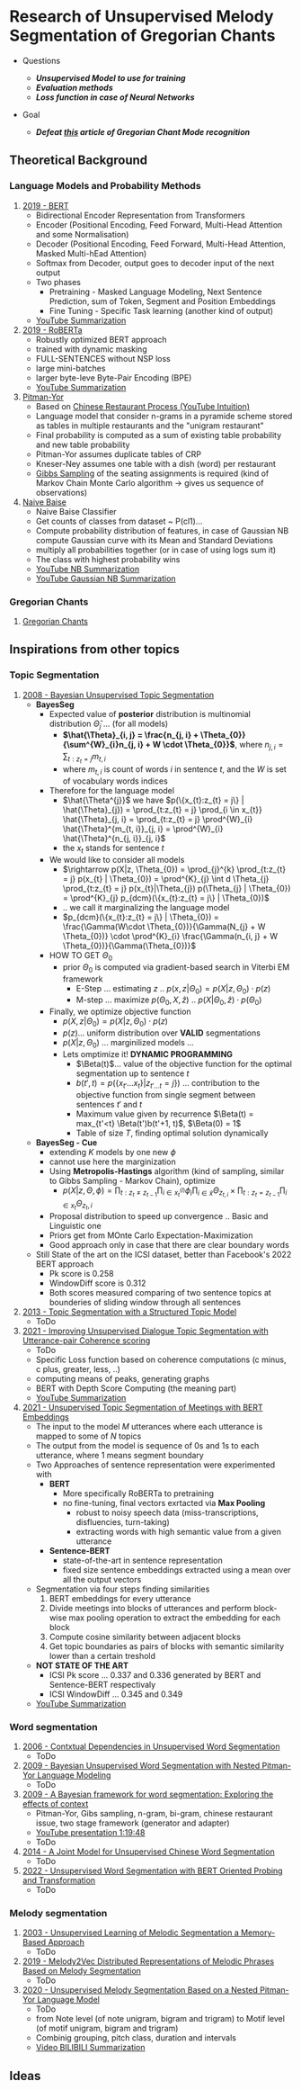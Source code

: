 # Research of Unsupervised Melody Segmentation of Gregorian Chants

- Questions
  - ***Unsupervised Model to use for training***
  - ***Evaluation methods***
  - ***Loss function in case of Neural Networks***

- Goal
  - ***Defeat [this](./related_works/ISMIR2020.pdf) article of Gregorian Chant Mode recognition***

## Theoretical Background
### Language Models and Probability Methods
1. [2019 - BERT](./theoretical_background/2019_BERT.pdf)
    - Bidirectional Encoder Representation from Transformers
    - Encoder (Positional Encoding, Feed Forward, Multi-Head Attention and some Normalisation)
    - Decoder (Positional Encoding, Feed Forward, Multi-Head Attention, Masked Multi-hEad Attention)
    - Softmax from Decoder, output goes to decoder input of the next output
    - Two phases
      - Pretraining - Masked Language Modeling, Next Sentence Prediction, sum of Token, Segment and Position Embeddings
      - Fine Tuning - Specific Task learning (another kind of output)
    - [YouTube Summarization](https://www.youtube.com/watch?v=xI0HHN5XKDo&ab_channel=CodeEmporium)
1. [2019 - RoBERTa](./theoretical_background/2019_RoBERTa.pdf)
    - Robustly optimized BERT approach
    - trained with dynamic masking
    - FULL-SENTENCES without NSP loss
    - large mini-batches
    - larger byte-leve Byte-Pair Encoding (BPE)
    - [YouTube Summarization](https://www.youtube.com/watch?v=-MCYbmU9kfg&ab_channel=YannicKilcher)
1. [Pitman-Yor](theoretical_background/1996_The_two-parameter_Poisson-Dirichlet_distribution_derived_from_a_stable_subordinator.pdf)
    - Based on [Chinese Restaurant Process (YouTube Intuition)](https://www.youtube.com/watch?v=4wa2WyDrgMA&ab_channel=JordanBoyd-Graber)
    - Language model that consider n-grams in a pyramide scheme stored as tables in multiple restaurants and the "unigram restaurant"
    - Final probability is computed as a sum of existing table probability and new table probability
    - Pitman-Yor assumes duplicate tables of CRP
    - Kneser-Ney assumes one table with a dish (word) per restaurant
    - [Gibbs Sampling](https://www.youtube.com/watch?v=7LB1VHp4tLE&ab_channel=ritvikmath) of the seating assignments is required (kind of Markov Chain Monte Carlo algorithm -> gives us sequence of observations)
1. [Naive Baise](./theoretical_background/2006_Naive_Bayes_classifiers.pdf)
    - Naive Baise Classifier
    - Get counts of classes from dataset ~ P(cl1)...
    - Compute probability distribution of features, in case of Gaussian NB compute Gaussian curve with its Mean and Standard Deviations
    - multiply all probabilities together (or in case of using logs sum it)
    - The class with highest probability wins
    - [YouTube NB Summarization](https://www.youtube.com/watch?v=O2L2Uv9pdDA&ab_channel=StatQuestwithJoshStarmer)
    - [YouTube Gaussian NB Summarization](https://www.youtube.com/watch?v=H3EjCKtlVog&ab_channel=StatQuestwithJoshStarmer)
  
### Gregorian Chants
1. [Gregorian Chants](./related_works/HILEY__David_Gregorian_Chant.pdf)


## Inspirations from other topics

### Topic Segmentation

1. [2008 - Bayesian Unsupervised Topic Segmentation](./related_works/topic_segmentation/2008_Bayesian_Unsupervised_Topic_Segmentation.pdf)
   - **BayesSeg**
     - Expected value of **posterior** distribution is multinomial distribution $\hat{\Theta}_{j}$ ... (for all models)
       - **$\hat{\Theta}_{i, j} = \frac{n_{j, i} + \Theta_{0}}{\sum^{W}_{i}n_{j, i} + W \cdot \Theta_{0}}$**, where $n_{j, i} =\sum_{t:z_{t} = j}m_{t, i}$
       - where $m_{t, i}$ is count of words *i* in sentence *t*, and the *W* is set of vocabulary words indices
     - Therefore for the language model
       - $\hat{\Theta^{j}}$ we have $p(\{x_{t}:z_{t} = j\} | \hat{\Theta}_{j}) = \prod_{t:z_{t} = j} \prod_{i \in x_{t}} \hat{\Theta}_{j, i} = \prod_{t:z_{t} = j} \prod^{W}_{i} \hat{\Theta}^{m_{t, i}}_{j, i} = \prod^{W}_{i} \hat{\Theta}^{n_{j, i}}_{j, i}$
       - the $x_{t}$ stands for sentence $t$
     - We would like to consider all models
       - $\rightarrow p(X|z, \Theta_{0}) = \prod_{j}^{k} \prod_{t:z_{t} = j} p(x_{t} | \Theta_{0}) = \prod^{K}_{j} \int d \Theta_{j} \prod_{t:z_{t} = j} p(x_{t}|\Theta_{j}) p(\Theta_{j} | \Theta_{0}) = \prod^{K}_{j} p_{dcm}(\{x_{t}:z_{t} = j\} | \Theta_{0})$
       - .. we call it marginalizing the language model
       - $p_{dcm}(\{x_{t}:z_{t} = j\} | \Theta_{0}) = \frac{\Gamma(W\cdot \Theta_{0})}{\Gamma(N_{j} + W \Theta_{0})} \cdot \prod^{K}_{i} \frac{\Gamma(n_{i, j} + W \Theta_{0})}{\Gamma(\Theta_{0})}$
     - HOW TO GET $\Theta_{0}$
       -  prior $\Theta_{0}$ is computed via gradient-based search in Viterbi EM framework
          -  E-Step ... estimating $z$ .. $p(x, z|\Theta_{0}) = p(X|z, \Theta_{0}) \cdot p(z)$
          -  M-step ... maximize $p(\Theta_{0}, X, \hat{z})$ .. $p(X|\Theta_{0}, \hat{z})\cdot p(\Theta_{0})$
     - Finally, we optimize objective function
       - $p(X, z |\Theta_{0}) = p(X|z, \Theta_{0}) \cdot p(z)$
       - $p(z)$... uniform distribution over **VALID** segmentations
       - $p(X|z, \Theta_{0})$ ... marginilized models ...
       - Lets omptimize it! **DYNAMIC PROGRAMMING**
         - $\Beta(t)$... value of the objective function for the optimal segmentation up to sentence $t$
         - $b(t', t)=p(\{x_{t'} ... x_{t} \} | z_{t'...t} = j\})$ ... contribution to the objective function from single segment between sentences $t'$ and $t$
         - Maximum value given by recurrence $\Beta(t) = max_{t'<t} \Beta(t')b(t'+1, t)$, $\Beta(0) = 1$
         - Table of size $T$, finding optimal solution dynamically
   - **BayesSeg - Cue**
     - extending *K* models by one new $\phi$
     - cannot use here the marginization
     - Using **Metropolis-Hastings** algorithm (kind of sampling, similar to Gibbs Sampling - Markov Chain), optimize
       - $p(X|z, \Theta, \phi) = \prod_{t:z_{t} \neq z_{t-1}} \prod_{i\in x^{(l)}_{t}} \phi_{i} \prod_{i\in \tilde{x}} \Theta_{z_{t, i}} \times \prod_{t:z_{t} = z_{t-1}} \prod_{i\in x_{t}} \Theta_{z_{t}, i}$
     - Proposal distribution to speed up convergence .. Basic and Linguistic one
     - Priors get from MOnte Carlo Expectation-Maximization
     - Good approach only in case that there are clear boundary words
   -  Still State of the art on the ICSI dataset, better than Facebook's 2022 BERT approach
      -  Pk score is 0.258
      -  WindowDiff score is 0.312
      -  Both scores measured comparing of two sentence topics at bounderies of sliding window through all sentences
1. [2013 - Topic Segmentation with a Structured Topic Model](./related_works/topic_segmentation/2013_Topic_Segmentation_with_a_Structured_Topic_Model.pdf) 
   - ToDo
1. [2021 - Improving Unsupervised Dialogue Topic Segmentation with Utterance-pair Coherence scoring](./related_works/topic_segmentation/2021_Improving_Unsupervised_Dialogue_Topic_segmentation_with_Utterance-pair_Coherence_Scoring.pdf)
    - ToDo
    - Specific Loss function based on coherence computations (c minus, c plus, greater, less, ..)
    - computing means of peaks, generating graphs
    - BERT with Depth Score Computing (the meaning part)
    - [YouTube Summarization](https://www.youtube.com/watch?v=i8WUJZk5_I8&ab_channel=TechViz-TheDataScienceGuy)
1. [2021 - Unsupervised Topic Segmentation of Meetings with BERT Embeddings](./related_works/topic_segmentation/2021_Unsupervised_Topic_Segmentation_of_Meetings_with_BERT_Embeddings.pdf)
    - The input to the model *M* utterances where each utterance is mapped to some of *N* topics
    - The output from the model is sequence of 0s and 1s to each utterance, where 1 means segment boundary
    - Two Approaches of sentence representation were experimented with
      - **BERT**
        - More specifically RoBERTa to pretraining
        - no fine-tuning, final vectors exrtacted via **Max Pooling**
          - robust to noisy speech data (miss-transcriptions, disfluencies, turn-taking)
          - extracting words with high semantic value from a given utterance
      - **Sentence-BERT**
        - state-of-the-art in sentence representation
        - fixed size sentence embeddings extracted using a mean over all the output vectors
    - Segmentation via four steps finding similarities
      1. BERT embeddings for every utterance
      2. Divide meetings into blocks of utterances and perform block-wise max pooling operation to extract the embedding for each block
      3. Compute cosine similarity between adjacent blocks
      4. Get topic boundaries as pairs of blocks with semantic similarity lower than a certain treshold
    - **NOT STATE OF THE ART**
      - ICSI Pk score ... 0.337 and 0.336 generated by BERT and Sentence-BERT respectivaly
      - ICSI WindowDiff ... 0.345 and 0.349
    - [YouTube Summarization](https://www.youtube.com/watch?v=uIdqcGNoI_o&ab_channel=TechViz-TheDataScienceGuy)

### Word segmentation
1. [2006 - Contxtual Dependencies in Unsupervised Word Segmentation](./related_works/word_segmentation/2006_Contextual_Dependencies_in_Unsupervised_Word_Segmentation.pdf)
    - ToDo
1. [2009 - Bayesian Unsupervised Word Segmentation with Nested Pitman-Yor Language Modeling](./related_works/word_segmentation/2009_Bayesian_Unsupervised_Word_Segmentation_with_Nested_Pitman-Yor_Language_Modeling.pdf)
    - ToDo
1. [2009 - A Bayesian framework for word segmentation: Exploring the effects of context](./related_works/word_segmentation/2009_A_Bayesian_framework_for_word_segmentation_Exploring_the_effects_of_context.pdf)
    - Pitman-Yor, Gibs sampling, n-gram, bi-gram, chinese restaurant issue, two stage framework (generator and adapter)
    - [YouTube presentation 1:19:48](https://www.youtube.com/watch?v=3zY1xL0h16U&t=2582s&ab_channel=MicrosoftResearch)
    - ToDo 
1. [2014 - A Joint Model for Unsupervised Chinese Word Segmentation](./related_works/word_segmentation/2014_A_Joint_model_for_Unsupervised_Chinese_Word_Segmentation.pdf)
    - ToDo
1. [2022 - Unsupervised Word Segmentation with BERT Oriented Probing and Transformation](./related_works/word_segmentation/2022_Unsupervised_Word_Segmentation_with_BERT_Oriented_Probing_and_Transformation.pdf)
    - ToDo

### Melody segmentation
1. [2003 - Unsupervised Learning of Melodic Segmentation a Memory-Based Approach](./related_works/melody_segmentation/2003_Unsupervised_Learning_of_Melodic_Segmentation_A_Memory-Based_Approach.pdf)
    - ToDo
1. [2019 - Melody2Vec Distributed Representations of Melodic Phrases Based on Melody Segmentation](./related_works/melody_segmentation/2019_Melody2Vec_Distributed_Representations_of_Melodic_Phrases_based_on_Melody_Segmentation.pdf)
    - ToDo
1. [2020 - Unsupervised Melody Segmentation Based on a Nested Pitman-Yor Language Model](./related_works/melody_segmentation/2020_Unsupervised_Melody_Segmentation_Based_on_a_Nested_Pitman-Yor_Language_Model.pdf)
    - ToDo
    - from Note level (of note unigram, bigram and trigram) to Motif level (of motif unigram, bigram and trigram)
    - Combinig grouping, pitch class, duration and intervals
    - [Video BILIBILI Summarization](https://www.bilibili.com/video/BV1oD4y1R7zj/)




## Ideas
